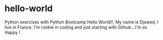 # hello-world
Python exercises with  Python Bootcamp
Hello World!!,
My name is Djawed, I live in France.
I'm rookie in coding and just starting with Github...I'm so Happy !
